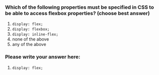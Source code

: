 ### Which of the following properties must be specified in CSS to be able to access flexbox properties? (choose best answer)

1. `display: flex;`
2. `display: flexbox;`
3. `display: inline-flex;`
4. none of the above
5. any of the above


### Please write your answer here:
1. `display: flex;`